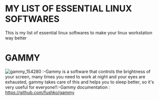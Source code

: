 # MY LIST OF ESSENTIAL LINUX SOFTWARES
This is my list of essential linux softwares to make your linux workstation way better

# GAMMY
![gammy_154280](https://github.com/rlimazzz/essentialslinux/assets/85703424/216ba5dd-40eb-4e1c-be26-7546096c4d8f)
:-Gammy is a software that controls the brightness of your screen, many times you need to work at night and your eyes are exhausted, gammy takes care of this and helps you to sleep better, so it's very useful for everyone!!:-Gammy documentation : https://github.com/fushko/gammy
